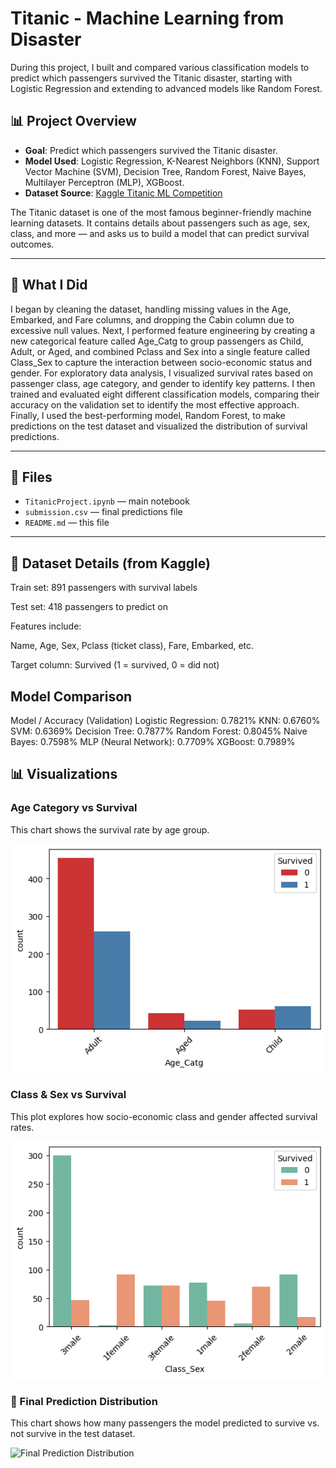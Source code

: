 # Titanic - Machine Learning from Disaster
During this project, I built and compared various classification models to predict which passengers survived the Titanic disaster, starting with Logistic Regression and extending to advanced models like Random Forest.

## 📊 Project Overview

- **Goal**: Predict which passengers survived the Titanic disaster.
- **Model Used**: Logistic Regression, K-Nearest Neighbors (KNN), Support Vector Machine (SVM), Decision Tree, Random Forest, Naive Bayes, Multilayer Perceptron (MLP), XGBoost.
- **Dataset Source**: [Kaggle Titanic ML Competition](https://www.kaggle.com/competitions/titanic)

The Titanic dataset is one of the most famous beginner-friendly machine learning datasets. It contains details about passengers such as age, sex, class, and more — and asks us to build a model that can predict survival outcomes.

---

## 🧠 What I Did

I began by cleaning the dataset, handling missing values in the Age, Embarked, and Fare columns, and dropping the Cabin column due to excessive null values. Next, I performed feature engineering by creating a new categorical feature called Age_Catg to group passengers as Child, Adult, or Aged, and combined Pclass and Sex into a single feature called Class_Sex to capture the interaction between socio-economic status and gender. For exploratory data analysis, I visualized survival rates based on passenger class, age category, and gender to identify key patterns. I then trained and evaluated eight different classification models, comparing their accuracy on the validation set to identify the most effective approach. Finally, I used the best-performing model, Random Forest, to make predictions on the test dataset and visualized the distribution of survival predictions.

---

## 📁 Files

- `TitanicProject.ipynb` — main notebook
- `submission.csv` — final predictions file
- `README.md` — this file

---
##  📌 Dataset Details (from Kaggle)
Train set: 891 passengers with survival labels

Test set: 418 passengers to predict on

Features include:

Name, Age, Sex, Pclass (ticket class), Fare, Embarked, etc.

Target column: Survived (1 = survived, 0 = did not)


## Model Comparison 

Model / Accuracy (Validation)
Logistic Regression: 0.7821%
KNN: 0.6760%
SVM: 0.6369%
Decision Tree: 0.7877%
Random Forest: 0.8045%
Naive Bayes: 0.7598%
MLP (Neural Network): 0.7709%
XGBoost: 0.7989%


## 📊 Visualizations

### Age Category vs Survival
This chart shows the survival rate by age group.

![Age vs Survival](Age_Catg.png)

### Class & Sex vs Survival
This plot explores how socio-economic class and gender affected survival rates.

![Class vs Survival](Class_Sex.png)


### 

### 🎯 Final Prediction Distribution
This chart shows how many passengers the model predicted to survive vs. not survive in the test dataset.

![Final Prediction Distribution](Predicitons.png)
